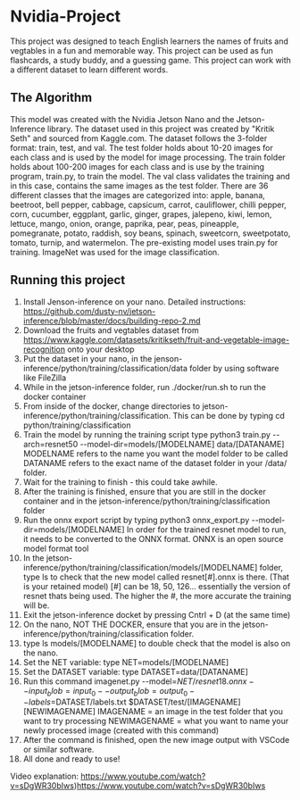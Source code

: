 # Nvidia-Project

This project was designed to teach English learners the names of fruits and vegtables in a fun and memorable way. This project can be used as fun flashcards, a study buddy, and a guessing game. This project can work with a different dataset to learn different words. 

## The Algorithm

This model was created with the Nvidia Jetson Nano and the Jetson-Inference library. The dataset used in this project was created by "Kritik Seth" and sourced from Kaggle.com. The dataset follows the 3-folder format: train, test, and val. The test folder holds about 10-20 images for each class and is used by the model for image processing. The train folder holds about 100-200 images for each class and is use by the training program, train.py, to train the model. The val class validates the training and in this case, contains the same images as the test folder. There are 36 different classes that the images are categorized into: apple, banana, beetroot, bell pepper, cabbage, capsicum, carrot, cauliflower, chilli pepper, corn, cucumber, eggplant, garlic, ginger, grapes, jalepeno, kiwi, lemon, lettuce, mango, onion, orange, paprika, pear, peas, pineapple, pomegranate, potato, raddish, soy beans, spinach, sweetcorn, sweetpotato, tomato, turnip, and watermelon. The pre-existing model uses train.py for training. ImageNet was used for the image classification.

## Running this project

1. Install Jenson-inference on your nano. Detailed instructions: https://github.com/dusty-nv/jetson-inference/blob/master/docs/building-repo-2.md
2. Download the fruits and vegtables dataset from https://www.kaggle.com/datasets/kritikseth/fruit-and-vegetable-image-recognition onto your desktop
3. Put the dataset in your nano, in the jenson-inference/python/training/classification/data folder by using software like FileZilla
4. While in the jetson-inference folder, run ./docker/run.sh to run the docker container
5. From inside of the docker, change directories to jetson-inference/python/training/classification. This can be done by typing cd python/training/classification
6. Train the model by running the training script
   type python3 train.py --arch=resnet50 --model-dir=models/[MODELNAME] data/[DATANAME]
     MODELNAME refers to the name you want the model folder to be called
     DATANAME refers to the exact name of the dataset folder in your /data/ folder.
7. Wait for the training to finish - this could take awhile.
8. After the training is finished, ensure that you are still in the docker container and in the jetson-inference/python/training/classification folder
9. Run the onnx export script by typing python3 onnx_export.py --model-dir=models/[MODELNAME]
  In order for the trained resnet model to run, it needs to be converted to the ONNX format. ONNX is an open source model format tool
10. In the jetson-inference/python/training/classification/models/[MODELNAME] folder, type ls to check that the new model called resnet[#].onnx is there. (That is your retained model)
    [#] can be 18, 50, 126... essentially the version of resnet thats being used. The higher the #, the more accurate the training will be.
12. Exit the jetson-inference docket by pressing Cntrl + D (at the same time)
13. On the nano, NOT THE DOCKER, ensure that you are in the jetson-inference/python/training/classification folder.
14. type ls models/[MODELNAME] to double check that the model is also on the nano.
15. Set the NET variable: type NET=models/[MODELNAME]
16. Set the DATASET variable: type DATASET=data/[DATANAME]
17. Run this command imagenet.py --model=$NET/resnet18.onnx --input_blob=input_0 --output_blob=output_0 --labels=$DATASET/labels.txt $DATASET/test/[IMAGENAME] [NEWIMAGENAME]
    IMAGENAME = an image in the test folder that you want to try processing
    NEWIMAGENAME = what you want to name your newly processed image (created with this command)
18. After the command is finished, open the new image output with VSCode or similar software.
19. All done and ready to use!

Video explanation: https://www.youtube.com/watch?v=sDgWR30bIws)https://www.youtube.com/watch?v=sDgWR30bIws
